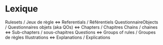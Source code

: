 # Lexique
Rulesets / Jeux de règle <=> Referentials / Référentiels
QuestionnaireObjects / Questionnaires objets (aka QOs) <=> Chapters / Chapitres
Chains / chaines <=> Sub-chapters / sous-chapitres
Questions <=> Groups of rules / Groupes de règles
Illustrations <=> Explanations / Explications
